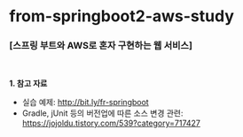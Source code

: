 # from-springboot2-aws-study

### [스프링 부트와 AWS로 혼자 구현하는 웹 서비스]
<br/>

**1. 참고 자료**
* 실습 예제: http://bit.ly/fr-springboot
* Gradle, jUnit 등의 버전업에 따른 소스 변경 관련: https://jojoldu.tistory.com/539?category=717427


